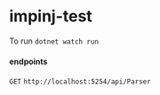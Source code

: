 # impinj-test

To run `dotnet watch run `

#### endpoints
 `GET` `http://localhost:5254/api/Parser`
